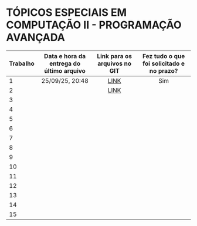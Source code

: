 # TÓPICOS ESPECIAIS EM COMPUTAÇÃO II - PROGRAMAÇÃO AVANÇADA

| Trabalho  | Data e hora da entrega do último arquivo | Link para os arquivos no GIT | Fez tudo o que foi solicitado e no prazo? |
| - | :-: | :-: | :-: |
| 1 | 25/09/25, 20:48 | [LINK](https://github.com/endersonkruger/programacao-avancada/tree/08a8db4e33b3644a02c99f1aeffd73cce21317c0/trabalho-1) | Sim |
| 2 | | [LINK](https://github.com/endersonkruger/programacao-avancada/tree/2c56e7381d2e0436819c86af000beb64674f6ca0/trabalho-2) | |
| 3 |
| 4 |
| 5 |
| 6 |
| 7 |
| 8 |
| 9 |
| 10 |
| 11 |
| 12 |
| 13 |
| 14 |
| 15 |
